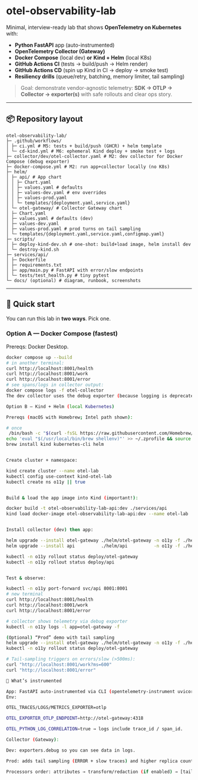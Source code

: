 # otel-observability-lab
Minimal, interview-ready lab that shows **OpenTelemetry on Kubernetes** with:
- **Python FastAPI** app (auto-instrumented)
- **OpenTelemetry Collector (Gateway)**
- **Docker Compose** (local dev) **or** **Kind + Helm** (local K8s)
- **GitHub Actions CI** (tests → build/push → Helm render)
- **GitHub Actions CD** (spin up Kind in CI → deploy → smoke test)
- **Resiliency drills** (queue/retry, batching, memory limiter, tail sampling)

> Goal: demonstrate vendor-agnostic telemetry: **SDK → OTLP → Collector → exporter(s)** with safe rollouts and clear ops story.

---

## 📦 Repository layout

```
otel-observability-lab/
├─ .github/workflows/
│ ├─ ci.yml # M5: tests + build/push (GHCR) + helm template
│ └─ cd-kind.yml # M6: ephemeral Kind deploy + smoke test + logs
├─ collector/dev/otel-collector.yaml # M2: dev collector for Docker Compose (debug exporter)
├─ docker-compose.yml # M2: run app+collector locally (no K8s)
├─ helm/
│ ├─ api/ # App chart
│ │ ├─ Chart.yaml
│ │ ├─ values.yaml # defaults
│ │ ├─ values-dev.yaml # env overrides
│ │ ├─ values-prod.yaml
│ │ └─ templates/{deployment.yaml,service.yaml}
│ └─ otel-gateway/ # Collector Gateway chart
│ ├─ Chart.yaml
│ ├─ values.yaml # defaults (dev)
│ ├─ values-dev.yaml
│ ├─ values-prod.yaml # prod turns on tail sampling
│ └─ templates/{deployment.yaml,service.yaml,configmap.yaml}
├─ scripts/
│ ├─ deploy-kind-dev.sh # one-shot: build+load image, helm install dev
│ └─ destroy-kind.sh
├─ services/api/
│ ├─ Dockerfile
│ ├─ requirements.txt
│ ├─ app/main.py # FastAPI with error/slow endpoints
│ └─ tests/test_health.py # tiny pytest
└─ docs/ (optional) # diagram, runbook, screenshots

```

---

## 🚀 Quick start

You can run this lab in **two ways**. Pick one.

### Option A — Docker Compose (fastest)

Prereqs: Docker Desktop.

```bash
docker compose up --build
# in another terminal:
curl http://localhost:8001/health
curl http://localhost:8001/work
curl http://localhost:8001/error
# see spans/logs in collector output:
docker compose logs -f otel-collector
The dev collector uses the debug exporter (because logging is deprecated) so you can see telemetry in the container logs.

Option B — Kind + Helm (local Kubernetes)

Prereqs (macOS with Homebrew; Intel path shown):

# once
 /bin/bash -c "$(curl -fsSL https://raw.githubusercontent.com/Homebrew/install/HEAD/install.sh)"
echo 'eval "$(/usr/local/bin/brew shellenv)"' >> ~/.zprofile && source ~/.zprofile
brew install kind kubernetes-cli helm


Create cluster + namespace:

kind create cluster --name otel-lab
kubectl config use-context kind-otel-lab
kubectl create ns o11y || true


Build & load the app image into Kind (important!):

docker build -t otel-observability-lab-api:dev ./services/api
kind load docker-image otel-observability-lab-api:dev --name otel-lab


Install collector (dev) then app:

helm upgrade --install otel-gateway ./helm/otel-gateway -n o11y -f ./helm/otel-gateway/values-dev.yaml
helm upgrade --install api          ./helm/api          -n o11y -f ./helm/api/values-dev.yaml --set image.tag=dev

kubectl -n o11y rollout status deploy/otel-gateway
kubectl -n o11y rollout status deploy/api


Test & observe:

kubectl -n o11y port-forward svc/api 8001:8001
# new terminal
curl http://localhost:8001/health
curl http://localhost:8001/work
curl http://localhost:8001/error

# collector shows telemetry via debug exporter
kubectl -n o11y logs -l app=otel-gateway -f

(Optional) “Prod” demo with tail sampling
helm upgrade --install otel-gateway ./helm/otel-gateway -n o11y -f ./helm/otel-gateway/values-prod.yaml
kubectl -n o11y rollout status deploy/otel-gateway

# Tail-sampling triggers on errors/slow (>500ms):
curl "http://localhost:8001/work?ms=600"
curl "http://localhost:8001/error"

🧩 What’s instrumented

App: FastAPI auto-instrumented via CLI (opentelemetry-instrument uvicorn …)
Env:

OTEL_TRACES/LOGS/METRICS_EXPORTER=otlp

OTEL_EXPORTER_OTLP_ENDPOINT=http://otel-gateway:4318

OTEL_PYTHON_LOG_CORRELATION=true → logs include trace_id / span_id.

Collector (Gateway):

Dev: exporters.debug so you can see data in logs.

Prod: adds tail sampling (ERROR + slow traces) and higher replica count.

Processors order: attributes → transform/redaction (if enabled) → [tailsampling prod] → batch → memory_limiter.